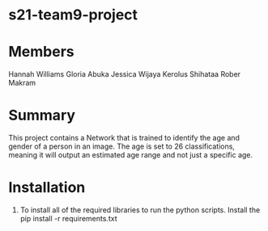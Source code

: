 # s21-team9-project

# Members
Hannah Williams
Gloria Abuka 
Jessica Wijaya
Kerolus Shihataa 
Rober Makram


# Summary
  This project contains a Network that is trained to identify the age and gender of a person in an image. The age is set to 26 classifications, meaning it will output an estimated age range and not just a specific age.
  
  
  
  
  
# Installation 
  1. To install all of the required libraries to run the python scripts.
    Install the pip install -r requirements.txt

